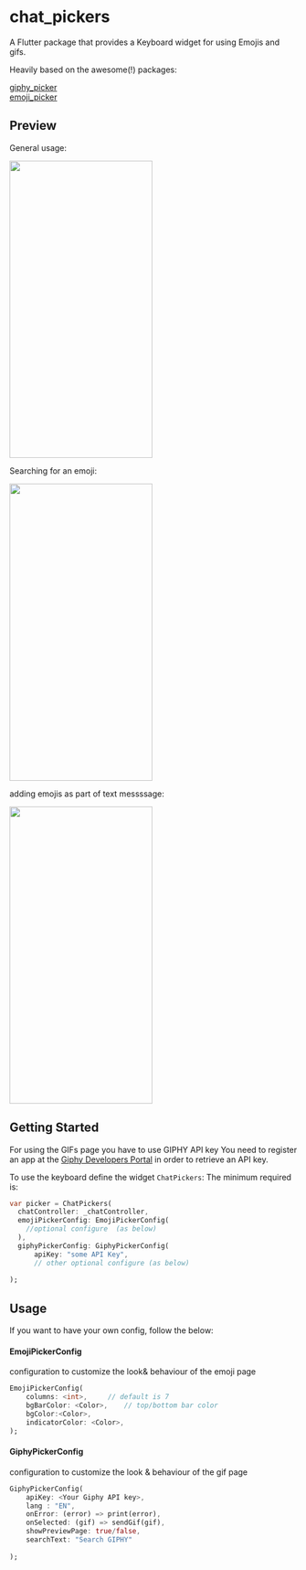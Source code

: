 # chat_pickers

A Flutter package that provides a Keyboard widget for using Emojis and gifs.

Heavily based on the awesome(!) packages:

[giphy_picker](https://pub.dev/packages/giphy_picker)<br>
[emoji_picker](https://pub.dev/packages/emoji_picker)

## Preview
General usage:

<img src="https://raw.githubusercontent.com/kfiross/chat_pickers/master/gifs/general.gif" width="250" height="520"/>

Searching for an emoji:

<img src="https://raw.githubusercontent.com/kfiross/chat_pickers/master/gifs/search_emoji.gif" width="250" height="520"/>

adding emojis as part of text messssage:

<img src="https://raw.githubusercontent.com/kfiross/chat_pickers/master/gifs/add_emoji_in_text.gif" width="250" height="520"/>

## Getting Started

For using the GIFs page you have to use GIPHY API key
You need to register an app at the [Giphy Developers Portal](https://developers.giphy.com/) in order to retrieve an API key.


To use the keyboard define the widget `ChatPickers`:
The minimum required is:
```dart
var picker = ChatPickers(
  chatController: _chatController,
  emojiPickerConfig: EmojiPickerConfig(
    //optional configure  (as below)
  ),
  giphyPickerConfig: GiphyPickerConfig(
      apiKey: "some API Key",
      // other optional configure (as below)
      
);
```

## Usage
If you want to have your own config, follow the below:

#### EmojiPickerConfig
configuration to customize the look& behaviour of the emoji page
```dart
EmojiPickerConfig(
    columns: <int>,     // default is 7
    bgBarColor: <Color>,    // top/bottom bar color
    bgColor:<Color>,
    indicatorColor: <Color>,
);
```

#### GiphyPickerConfig
configuration to customize the look & behaviour of the gif page
```dart
GiphyPickerConfig(
    apiKey: <Your Giphy API key>,
    lang : "EN",
    onError: (error) => print(error),
    onSelected: (gif) => sendGif(gif),
    showPreviewPage: true/false,
    searchText: "Search GIPHY"
   
);
```